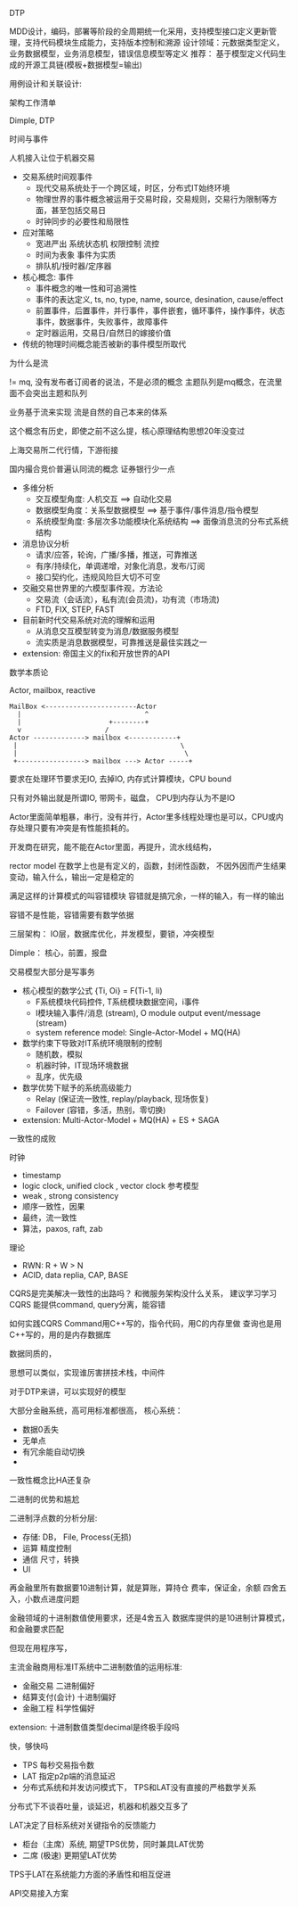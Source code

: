 DTP

MDD设计，编码，部署等阶段的全周期统一化采用，支持模型接口定义更新管理，支持代码模块生成能力，支持版本控制和溯源
设计领域：元数据类型定义，业务数据模型，业务消息模型，错误信息模型等定义
推荐： 基于模型定义代码生成的开源工具链(模板+数据模型=输出)

用例设计和关联设计:

架构工作清单


Dimple, DTP


时间与事件

人机接入让位于机器交易



* 交易系统时间观事件
   * 现代交易系统处于一个跨区域，时区，分布式IT始终环境
   * 物理世界的事件概念被运用于交易时段，交易规则，交易行为限制等方面，甚至包括交易日
   * 时钟同步的必要性和局限性
* 应对策略
   * 宽进严出 系统状态机 权限控制 流控
   * 时间为表象 事件为实质
   * 排队机/授时器/定序器
* 核心概念: 事件
   * 事件概念的唯一性和可追溯性
   * 事件的表达定义, ts, no, type, name, source, desination, cause/effect
   * 前置事件，后置事件，并行事件，事件嵌套，循环事件，操作事件，状态事件，数据事件，失败事件，故障事件
   * 定时器运用，交易日/自然日的嫁接价值
* 传统的物理时间概念能否被新的事件模型所取代


为什么是流

!= mq, 没有发布者订阅者的说法，不是必须的概念
主题队列是mq概念，在流里面不会突出主题和队列

业务基于流来实现
流是自然的自己本来的体系

这个概念有历史，即使之前不这么提，核心原理结构思想20年没变过

上海交易所二代行情，下游衔接

国内撮合竞价普遍认同流的概念
证券银行少一点

* 多维分析
   * 交互模型角度: 人机交互 ==> 自动化交易
   * 数据模型角度：关系型数据模型 ==> 基于事件/事件消息/指令模型
   * 系统模型角度: 多层次多功能模块化系统结构 ==> 面像消息流的分布式系统结构
* 消息协议分析
   * 请求/应答，轮询，广播/多播，推送，可靠推送
   * 有序/持续化，单调递增，对象化消息，发布/订阅
   * 接口契约化，违规风险巨大切不可空
* 交融交易世界里的六模型事件观，方法论
   * 交易流（会话流），私有流(会员流)，功有流（市场流)
   * FTD, FIX, STEP, FAST
* 目前新时代交易系统对流的理解和运用
   * 从消息交互模型转变为消息/数据服务模型
   * 流实质是消息数据模型，可靠推送是最佳实践之一
* extension: 帝国主义的fix和开放世界的API

数学本质论

Actor, mailbox, reactive

```
MailBox <-----------------------Actor
  |                               ^
  |                      +--------+
  v                     /
Actor -------------> mailbox <------------+
 |                                         \
 |                                          \
 +-----------------> mailbox ---> Actor -----+
```

要求在处理环节要求无IO, 去掉IO, 内存式计算模块，CPU bound 

只有对外输出就是所谓IO, 带网卡，磁盘，
CPU到内存认为不是IO

Actor里面简单粗暴，串行，没有并行，Actor里多线程处理也是可以，CPU或内存处理只要有冲突是有性能损耗的。

开发商在研究，能不能在Actor里面，再提升，流水线结构，


rector model 在数学上也是有定义的，函数，封闭性函数，
不因外因而产生结果变动，输入什么，输出一定是稳定的

满足这样的计算模式的叫容错模块
容错就是搞冗余，一样的输入，有一样的输出

容错不是性能，容错需要有数学依据



三层架构： IO层，数据库优化，并发模型，要锁，冲突模型

Dimple： 核心，前置，报盘


交易模型大部分是写事务

* 核心模型的数学公式 {Ti, Oi} = F(Ti-1, Ii)
   * F系统模块代码控件, T系统模块数据空间，i事件
   * I模块输入事件/消息 (stream), O module output event/message (stream)
   * system reference model: Single-Actor-Model + MQ(HA)
* 数学约束下导致对IT系统环境限制的控制
   * 随机数，模拟
   * 机器时钟，IT现场环境数据
   * 乱序，优先级
* 数学优势下赋予的系统高级能力
   * Relay (保证流一致性, replay/playback, 现场恢复)
   * Failover (容错，多活，热别，零切换)
* extension: Multi-Actor-Model + MQ(HA) + ES + SAGA

一致性的成败

时钟
* timestamp
* logic clock, unified clock , vector clock
参考模型
* weak , strong consistency
* 顺序一致性，因果
* 最终，流一致性
* 算法，paxos, raft, zab

理论
* RWN: R + W > N
* ACID, data replia, CAP, BASE

CQRS是完美解决一致性的出路吗？
和微服务架构没什么关系，
建议学习学习
CQRS 能提供command, query分离，能容错

如何实践CQRS
Command用C++写的，指令代码，用C的内存里做
查询也是用C++写的，用的是内存数据库

数据同质的，

思想可以类似，实现谁厉害拼技术栈，中间件

对于DTP来讲，可以实现好的模型

大部分金融系统，高可用标准都很高，
核心系统：
* 数据0丢失
* 无单点
* 有冗余能自动切换
*
一致性概念比HA还复杂

二进制的优势和尴尬

二进制浮点数的分析分层:
* 存储: DB， File, Process(无损)
* 运算 精度控制
* 通信 尺寸，转换
* UI

再金融里所有数据要10进制计算，就是算账，算持仓
费率，保证金，余额
四舍五入，小数点进度问题

金融领域的十进制数值使用要求，还是4舍五入
数据库提供的是10进制计算模式，和金融要求匹配

但现在用程序写，

主流金融商用标准IT系统中二进制数值的运用标准:
* 金融交易 二进制偏好
* 结算支付(会计) 十进制偏好
* 金融工程 科学性偏好

extension: 十进制数值类型decimal是终极手段吗


快，够快吗

* TPS 每秒交易指令数
* LAT 指定p2p端的消息延迟
* 分布式系统和并发访问模式下， TPS和LAT没有直接的严格数学关系

分布式下不谈吞吐量，谈延迟，机器和机器交互多了

LAT决定了目标系统对关键指令的反馈能力
- 柜台（主席）系统, 期望TPS优势，同时兼具LAT优势
- 二席 (极速) 更期望LAT优势

TPS于LAT在系统能力方面的矛盾性和相互促进

API交易接入方案